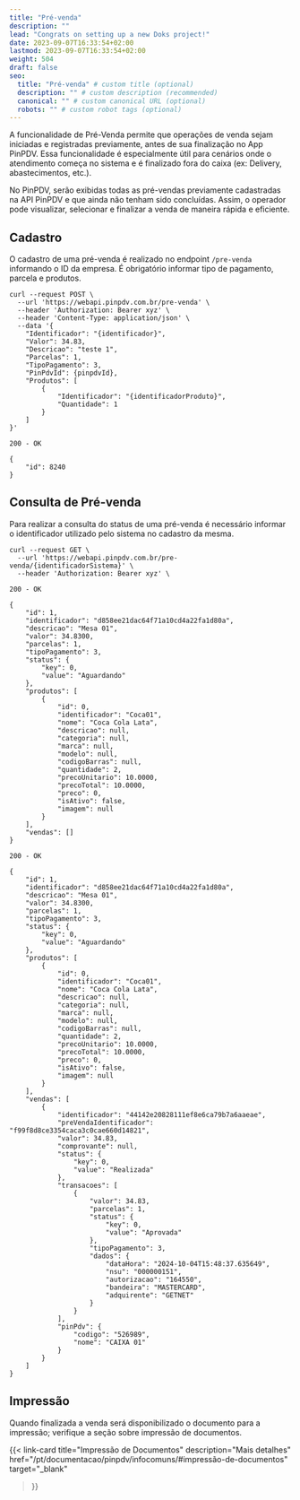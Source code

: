 ```yaml
---
title: "Pré-venda"
description: ""
lead: "Congrats on setting up a new Doks project!"
date: 2023-09-07T16:33:54+02:00
lastmod: 2023-09-07T16:33:54+02:00
weight: 504
draft: false
seo:
  title: "Pré-venda" # custom title (optional)
  description: "" # custom description (recommended)
  canonical: "" # custom canonical URL (optional)
  robots: "" # custom robot tags (optional)
---
```

A funcionalidade de Pré-Venda permite que operações de venda sejam iniciadas e registradas previamente, antes de sua finalização no App PinPDV. Essa funcionalidade é especialmente útil para cenários onde o atendimento começa no sistema e é finalizado fora do caixa (ex: Delivery, abastecimentos, etc.).

No PinPDV, serão exibidas todas as pré-vendas previamente cadastradas na API PinPDV e que ainda não tenham sido concluídas. Assim, o operador pode visualizar, selecionar e finalizar a venda de maneira rápida e eficiente.

## Cadastro

O cadastro de uma pré-venda é realizado no endpoint `/pre-venda` informando o ID da empresa. É obrigatório informar tipo de pagamento, parcela e produtos.

```bash{title="Cadastro de Pré-venda"}
curl --request POST \
  --url 'https://webapi.pinpdv.com.br/pre-venda' \
  --header 'Authorization: Bearer xyz' \
  --header 'Content-Type: application/json' \
  --data '{
    "Identificador": "{identificador}",
    "Valor": 34.83,
    "Descricao": "teste 1",
    "Parcelas": 1,
    "TipoPagamento": 3,
    "PinPdvId": {pinpdvId},
    "Produtos": [
        {
            "Identificador": "{identificadorProduto}",
            "Quantidade": 1
        }
    ]
}'
```

```txt{title="Resposta"}
200 - OK

{
	"id": 8240
}
```

## Consulta de Pré-venda

Para realizar a consulta do status de uma pré-venda é necessário informar o identificador utilizado pelo sistema no cadastro da mesma.

```bash{title="Consulta de Pré-venda"}
curl --request GET \
  --url 'https://webapi.pinpdv.com.br/pre-venda/{identificadorSistema}' \
  --header 'Authorization: Bearer xyz' \
```

```txt{title="Exemplo de Resposta - Status Aguardando"}
200 - OK

{
	"id": 1,
	"identificador": "d858ee21dac64f71a10cd4a22fa1d80a",
	"descricao": "Mesa 01",
	"valor": 34.8300,
	"parcelas": 1,
	"tipoPagamento": 3,
	"status": {
		"key": 0,
		"value": "Aguardando"
	},
	"produtos": [
		{
			"id": 0,
			"identificador": "Coca01",
			"nome": "Coca Cola Lata",
			"descricao": null,
			"categoria": null,
			"marca": null,
			"modelo": null,
			"codigoBarras": null,
			"quantidade": 2,
			"precoUnitario": 10.0000,
			"precoTotal": 10.0000,
			"preco": 0,
			"isAtivo": false,
			"imagem": null
		}
	],
	"vendas": []
}
```

```txt{title="Exemplo de Resposta - Status Concluída"}
200 - OK

{
	"id": 1,
	"identificador": "d858ee21dac64f71a10cd4a22fa1d80a",
	"descricao": "Mesa 01",
	"valor": 34.8300,
	"parcelas": 1,
	"tipoPagamento": 3,
	"status": {
		"key": 0,
		"value": "Aguardando"
	},
	"produtos": [
		{
			"id": 0,
			"identificador": "Coca01",
			"nome": "Coca Cola Lata",
			"descricao": null,
			"categoria": null,
			"marca": null,
			"modelo": null,
			"codigoBarras": null,
			"quantidade": 2,
			"precoUnitario": 10.0000,
			"precoTotal": 10.0000,
			"preco": 0,
			"isAtivo": false,
			"imagem": null
		}
	],
	"vendas": [
		{
			"identificador": "44142e20828111ef8e6ca79b7a6aaeae",
			"preVendaIdentificador": "f99f8d8ce3354caca3c0cae660d14821",
			"valor": 34.83,
			"comprovante": null,
			"status": {
				"key": 0,
				"value": "Realizada"
			},
			"transacoes": [
				{
					"valor": 34.83,
					"parcelas": 1,
					"status": {
						"key": 0,
						"value": "Aprovada"
					},
					"tipoPagamento": 3,
					"dados": {
						"dataHora": "2024-10-04T15:48:37.635649",
						"nsu": "000000151",
						"autorizacao": "164550",
						"bandeira": "MASTERCARD",
						"adquirente": "GETNET"
					}
				}
			],
			"pinPdv": {
				"codigo": "526989",
				"nome": "CAIXA 01"
			}
		}
	]
}
```

## Impressão

Quando finalizada a venda será disponibilizado o documento para a impressão; verifique a seção sobre impressão de documentos.


{{< link-card
  title="Impressão de Documentos"
  description="Mais detalhes"
  href="/pt/documentacao/pinpdv/infocomuns/#impressão-de-documentos"
  target="_blank"
>}}
